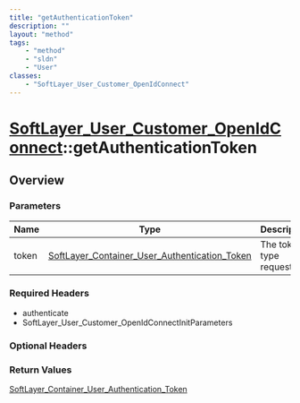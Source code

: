 ```yaml
---
title: "getAuthenticationToken"
description: ""
layout: "method"
tags:
    - "method"
    - "sldn"
    - "User"
classes:
    - "SoftLayer_User_Customer_OpenIdConnect"
---
```

# [SoftLayer_User_Customer_OpenIdConnect](/reference/services/SoftLayer_User_Customer_OpenIdConnect)::getAuthenticationToken




## Overview 


### Parameters 
|Name | Type | Description |
| --- | --- | --- |
|token| <a href='/reference/datatypes/SoftLayer_Container_User_Authentication_Token'>SoftLayer_Container_User_Authentication_Token </a>| The token type requested.|


### Required Headers
* authenticate
* SoftLayer_User_Customer_OpenIdConnectInitParameters

### Optional Headers

### Return Values
<a href='/reference/datatypes/SoftLayer_Container_User_Authentication_Token'>SoftLayer_Container_User_Authentication_Token </a>

